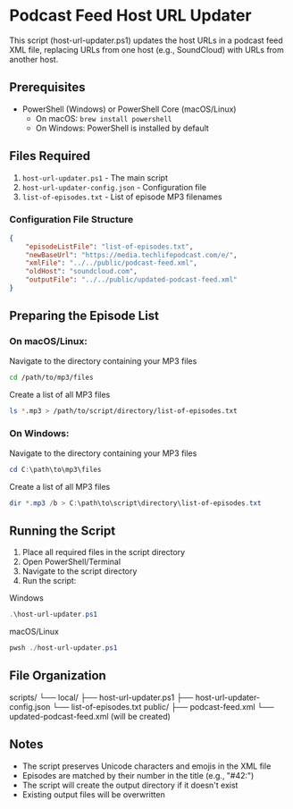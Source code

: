 # Podcast Feed Host URL Updater

This script (host-url-updater.ps1) updates the host URLs in a podcast feed XML file, replacing URLs from one host (e.g., SoundCloud) with URLs from another host.

## Prerequisites

- PowerShell (Windows) or PowerShell Core (macOS/Linux)
  - On macOS: `brew install powershell`
  - On Windows: PowerShell is installed by default

## Files Required

1. `host-url-updater.ps1` - The main script
2. `host-url-updater-config.json` - Configuration file
3. `list-of-episodes.txt` - List of episode MP3 filenames

### Configuration File Structure

```json
{
    "episodeListFile": "list-of-episodes.txt",
    "newBaseUrl": "https://media.techlifepodcast.com/e/",
    "xmlFile": "../../public/podcast-feed.xml",
    "oldHost": "soundcloud.com",
    "outputFile": "../../public/updated-podcast-feed.xml"
}
```

## Preparing the Episode List

### On macOS/Linux:

Navigate to the directory containing your MP3 files

```bash
cd /path/to/mp3/files
```

Create a list of all MP3 files

```bash
ls *.mp3 > /path/to/script/directory/list-of-episodes.txt
```

### On Windows:

Navigate to the directory containing your MP3 files

```powershell
cd C:\path\to\mp3\files
```

Create a list of all MP3 files

```powershell
dir *.mp3 /b > C:\path\to\script\directory\list-of-episodes.txt
```

## Running the Script

1. Place all required files in the script directory
2. Open PowerShell/Terminal
3. Navigate to the script directory
4. Run the script:

Windows
```powershell
.\host-url-updater.ps1
```

macOS/Linux
```powershell
pwsh ./host-url-updater.ps1
```

## File Organization

scripts/
└── local/
    ├── host-url-updater.ps1
    ├── host-url-updater-config.json
    └── list-of-episodes.txt
public/
├── podcast-feed.xml
└── updated-podcast-feed.xml (will be created)

## Notes

- The script preserves Unicode characters and emojis in the XML file
- Episodes are matched by their number in the title (e.g., "#42:")
- The script will create the output directory if it doesn't exist
- Existing output files will be overwritten